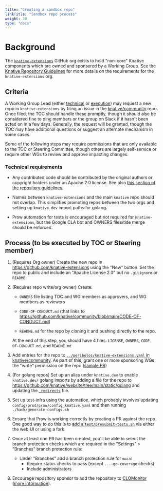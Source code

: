 ```yaml
---
title: "Creating a sandbox repo"
linkTitle: "Sandbox repo process"
weight: 30
type: "docs"
---
```


<!-- NOTE: some portion of this document is also reproduced in
/.github/ISSUE_TEMPLATES/new-repo.md. If you are updating the steps here, you
may need to look there, too. -->

# Background

The [`knative-extensions`](https://github.com/knative-extensions) GitHub org exists to
hold "non-core" Knative components which are owned and sponsored by a Working
Group. See the [Knative Repository Guidelines](../REPOSITORY-GUIDELINES.md) for
more details on the requirements for the `knative-extensions` org.

## Criteria

A Working Group Lead (either
[technical](../ROLES.md#working-group-technical-lead) or
[execution](../ROLES.md#working-group-execution-lead)) may request a new repo in
`knative-extensions` by filing an issue in the
[knative/community](https://github.com/knative/community/issues/new?template=new-repo.md)
repo. Once filed, the TOC should handle these promptly, though it should also be
considered fine to ping members or the group on Slack if it hasn't been acted on
in a few days. Generally, the request will be granted, though the TOC may have
additional questions or suggest an alternate mechanism in some cases.

Some of the following steps may require permissions that are only available to
the TOC or Steering Committee, though others are largely self-service or require
other WGs to review and approve impacting changes.

### Technical requirements

- Any contributed code should be contributed by the original authors or
  copyright holders under an Apache 2.0 license. See also
  [this section of the repository guidelines](../REPOSITORY-GUIDELINES.md#creation).

- Names between `knative-extensions` and the main `knative` repo should not
  overlap. This simplifies promoting repos between the two orgs and setting up
  `knative.dev` import paths for golang.

- Prow automation for tests is encouraged but not required for
  `knative-extensions`, but the Google CLA bot and OWNERS files/tide merge should
  be enforced.

## Process (to be executed by TOC or Steering member)

1. (Requires Org owner) Create the new repo in
   https://github.com/knative-extensions using the "New" button. Set the repo to
   public and include an "Apache License 2.0" but no `.gitignore` or `README`.

1. (Requires repo write/org owner) Create:

   - `OWNERS` file listing TOC and WG members as approvers, and WG members as
     reviewers

   - `CODE-OF-CONDUCT.md` (that links to
     https://github.com/knative/community/blob/main/CODE-OF-CONDUCT.md)

   - `README.md` for the repo by cloning it and pushing directly to the repo.

   At the end of this step, you should have 4 files: `LICENSE`, `OWNERS`,
   `CODE-OF-CONDUCT.md`, and `README.md`

1. Add entries for the repo to
   [`../peribolos/knative-extensions.yaml` in knative/community](https://github.com/knative/community/peribolos/knative-extensions.yaml).
   As part of this, grant one or more sponsoring WGs the "write" permission on
   the repo ([sample PR](https://github.com/knative/community/pull/170))

1. (For golang repos) Set up an alias under `knative.dev` to enable
   `knative.dev/` golang imports by adding a file for the repo to
   https://github.com/knative/website/tree/main/static/golang and updating the
   [`_redirects`](https://github.com/knative/website/blob/main/static/_redirects)
   file.

1. Set up
   [test-infra using the automation](https://github.com/knative/test-infra/blob/main/guides/prow_setup.md#setting-up-prow-for-a-new-repo-reviewers-assignment-and-auto-merge),
   which probably involves updating `config/prod/prow/config_knative.yaml` and
   then running `./hack/generate-configs.sh`

1. Ensure that Prow is working correctly by creating a PR against the repo. One
   good way to do this is to
   [add a `test/presubmit-tests.sh`](https://github.com/knative-extensions/discovery/pull/1)
   via either the web UI or using a fork.

1. Once at least one PR has been created, you'll be able to select the branch
   protection checks which are required in the "Settings" > "Branches" branch
   protection rule:

   - Under "Branches" add a branch protection rule for `main`:
     - Require status checks to pass (except `...-go-coverage` checks)
     - Include administrators

1. Encourage repository sponsor to add the repository to [CLOMonitor](https://clomonitor.io/projects/cncf/knative) ([more information](/REPOSITORY-GUIDELINES.md#clomonitor-and-clotributor)).
